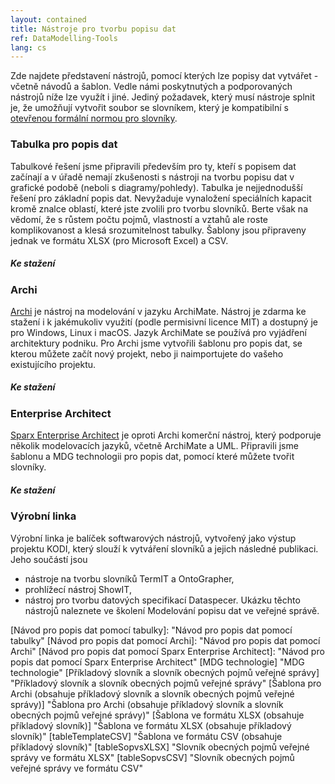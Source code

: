 ```yaml
---
layout: contained
title: Nástroje pro tvorbu popisu dat
ref: DataModelling-Tools
lang: cs
---
```


Zde najdete představení nástrojů, pomocí kterých lze popisy dat vytvářet - včetně návodů a šablon. Vedle námi poskytnutých a podporovaných nástrojů níže lze využít i jiné. Jediný požadavek, který musí nástroje splnit je, že umožňují vytvořit soubor se slovníkem, který je kompatibilní s [otevřenou formální normou pro slovníky]. 

### Tabulka pro popis dat   
Tabulkové řešení jsme připravili především pro ty, kteří s popisem dat začínají a v úřadě nemají zkušenosti s nástroji na tvorbu popisu dat v grafické podobě (neboli s diagramy/pohledy). Tabulka je nejjednodušší řešení pro základní popis dat. Nevyžaduje vynaložení speciálních kapacit kromě znalce oblastí, které jste zvolili pro tvorbu slovníků. Berte však na vědomí, že s růstem počtu pojmů, vlastností a vztahů ale roste komplikovanost a klesá srozumitelnost tabulky. Šablony   jsou připraveny jednak ve formátu XLSX (pro Microsoft Excel) a CSV.

##### Ke stažení
<!-- [Návod pro popis dat pomocí tabulky]
[tableTemplateXLSX]
[tableSopvsXLSX]
[tableSampleCSV]
[tableSopvsCSV] -->

###	Archi
[Archi] je nástroj na modelování v jazyku ArchiMate. Nástroj je zdarma ke stažení i k jakémukoliv využití (podle permisivní licence MIT)  a dostupný je pro Windows, Linux i macOS. Jazyk ArchiMate se používá pro vyjádření architektury podniku. Pro Archi jsme vytvořili šablonu pro popis dat, se kterou můžete začít nový projekt, nebo ji naimportujete do vašeho existujícího projektu.

##### Ke stažení
<!-- [Návod pro popis dat pomocí Archi]
[Šablona pro Archi (obsahuje příkladový slovník a slovník obecných pojmů veřejné správy)] -->

### Enterprise Architect  
[Sparx Enterprise Architect] je oproti Archi komerční nástroj, který podporuje několik modelovacích jazyků, včetně ArchiMate a UML. Připravili jsme šablonu a MDG technologii pro popis dat, pomocí které můžete tvořit slovníky.

##### Ke stažení
<!-- [Návod pro popis dat pomocí Sparx Enterprise Architect]
[MDG technologie]
[Příkladový slovník a slovník obecných pojmů veřejné správy] -->



### Výrobní linka
Výrobní linka je balíček softwarových nástrojů, vytvořený jako výstup projektu KODI, který slouží k vytváření slovníků a jejich následné publikaci. Jeho součástí jsou
*	nástroje na tvorbu slovníků TermIT a OntoGrapher,
*	prohlížecí nástroj ShowIT,
*	nástroj pro tvorbu datových specifikací Dataspecer.
Ukázku těchto nástrojů naleznete ve školení Modelování popisu dat ve veřejné správě. 

[otevřenou formální normou pro slovníky]: https://ofn.gov.cz/slovníky  "Otevřená formální norma pro slovníky"
[Archi]: https://archimatetool.com "Archi"
[Sparx Enterprise Architect]: https://sparxsystems.com/products/ea/ "Sparx Enterprise Architect"
[Návod pro popis dat pomocí tabulky]: "Návod pro popis dat pomocí tabulky"
[Návod pro popis dat pomocí Archi]: "Návod pro popis dat pomocí Archi"
[Návod pro popis dat pomocí Sparx Enterprise Architect]: "Návod pro popis dat pomocí Sparx Enterprise Architect"
[MDG technologie] "MDG technologie"
[Příkladový slovník a slovník obecných pojmů veřejné správy] "Příkladový slovník a slovník obecných pojmů veřejné správy"
[Šablona pro Archi (obsahuje příkladový slovník a slovník obecných pojmů veřejné správy)] "Šablona pro Archi (obsahuje příkladový slovník a slovník obecných pojmů veřejné správy)"
[Šablona ve formátu XLSX (obsahuje příkladový slovník)] "Šablona ve formátu XLSX (obsahuje příkladový slovník)"
[tableTemplateCSV] "Šablona ve formátu CSV (obsahuje příkladový slovník)"
[tableSopvsXLSX] "Slovník obecných pojmů veřejné správy ve formátu XLSX"
[tableSopvsCSV] "Slovník obecných pojmů veřejné správy ve formátu CSV"
